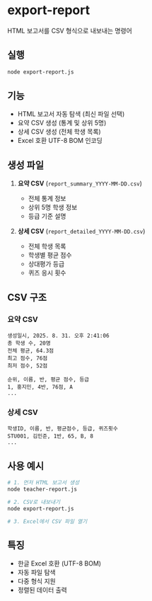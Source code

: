 # export-report

HTML 보고서를 CSV 형식으로 내보내는 명령어

## 실행
```bash
node export-report.js
```

## 기능
- HTML 보고서 자동 탐색 (최신 파일 선택)
- 요약 CSV 생성 (통계 및 상위 5명)
- 상세 CSV 생성 (전체 학생 목록)
- Excel 호환 UTF-8 BOM 인코딩

## 생성 파일
1. **요약 CSV** (`report_summary_YYYY-MM-DD.csv`)
   - 전체 통계 정보
   - 상위 5명 학생 정보
   - 등급 기준 설명

2. **상세 CSV** (`report_detailed_YYYY-MM-DD.csv`)
   - 전체 학생 목록
   - 학생별 평균 점수
   - 상대평가 등급
   - 퀴즈 응시 횟수

## CSV 구조

### 요약 CSV
```
생성일시, 2025. 8. 31. 오후 2:41:06
총 학생 수, 20명
전체 평균, 64.3점
최고 점수, 76점
최저 점수, 52점

순위, 이름, 반, 평균 점수, 등급
1, 홍지민, 4반, 76점, A
...
```

### 상세 CSV
```
학생ID, 이름, 반, 평균점수, 등급, 퀴즈횟수
STU001, 김민준, 1반, 65, B, 8
...
```

## 사용 예시
```bash
# 1. 먼저 HTML 보고서 생성
node teacher-report.js

# 2. CSV로 내보내기
node export-report.js

# 3. Excel에서 CSV 파일 열기
```

## 특징
- 한글 Excel 호환 (UTF-8 BOM)
- 자동 파일 탐색
- 다중 형식 지원
- 정렬된 데이터 출력
